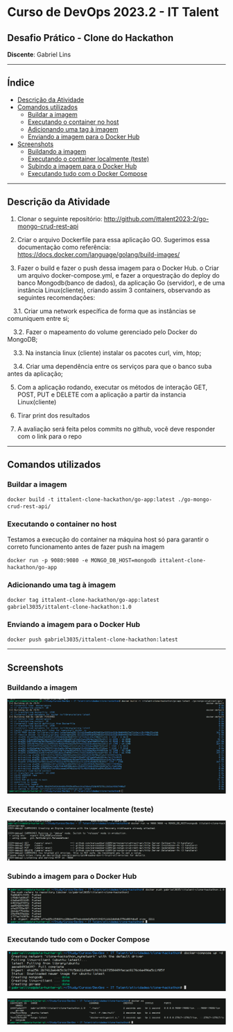 <h1>Curso de DevOps 2023.2 - IT Talent</h1>

<h2>Desafio Prático - Clone do Hackathon</h2>

**Discente**: Gabriel Lins

---

<h2>Índice</h2>

- [Descrição da Atividade](#descrição-da-atividade)
- [Comandos utilizados](#comandos-utilizados)
  - [Buildar a imagem](#buildar-a-imagem)
  - [Executando o container no host](#executando-o-container-no-host)
  - [Adicionando uma tag à imagem](#adicionando-uma-tag-à-imagem)
  - [Enviando a imagem para o Docker Hub](#enviando-a-imagem-para-o-docker-hub)
- [Screenshots](#screenshots)
  - [Buildando a imagem](#buildando-a-imagem)
  - [Executando o container localmente (teste)](#executando-o-container-localmente-teste)
  - [Subindo a imagem para o Docker Hub](#subindo-a-imagem-para-o-docker-hub)
  - [Executando tudo com o Docker Compose](#executando-tudo-com-o-docker-compose)

---

## Descrição da Atividade

1. Clonar o seguinte repositório: http://github.com/ittalent2023-2/go-mongo-crud-rest-api
 
2. Criar o arquivo Dockerfile para essa aplicação GO. Sugerimos essa documentação como referência: https://docs.docker.com/language/golang/build-images/

3. Fazer o build e fazer o push dessa imagem para o Docker Hub. o Criar um arquivo docker-compose.yml, e fazer a orquestração do deploy do banco Mongodb(banco de dados), da aplicação Go (servidor), e de uma instância Linux(cliente), criando assim 3 containers, observando as seguintes recomendações:

  &emsp;3.1. Criar uma network específica de forma que as instâncias se comuniquem entre si;

  &emsp;3.2. Fazer o mapeamento do volume gerenciado pelo Docker do MongoDB;

  &emsp;3.3. Na instancia linux (cliente) instalar os pacotes curl, vim, htop;

  &emsp;3.4. Criar uma dependência entre os serviços para que o banco suba antes da aplicação;

5. Com a aplicação rodando, executar os métodos de interação GET, POST, PUT e DELETE com a aplicação a partir da instancia Linux(cliente)

6. Tirar print dos resultados

7. A avaliação será feita pelos commits no github, você deve responder com o link para o repo

---

## Comandos utilizados

### Buildar a imagem

```shell
docker build -t ittalent-clone-hackathon/go-app:latest ./go-mongo-crud-rest-api/
```

### Executando o container no host

Testamos a execução do container na máquina host só para garantir o correto funcionamento antes de fazer push na imagem

```shell
docker run -p 9080:9080 -e MONGO_DB_HOST=mongodb ittalent-clone-hackathon/go-app
```

### Adicionando uma tag à imagem

```shell
docker tag ittalent-clone-hackathon/go-app:latest gabriel3035/ittalent-clone-hackathon:1.0
```

### Enviando a imagem para o Docker Hub

```shell
docker push gabriel3035/ittalent-clone-hackathon:latest
```

---

## Screenshots

### Buildando a imagem

![Image build](imgs/build.png)

### Executando o container localmente (teste)

![Container run on host](imgs/local_run.png)

### Subindo a imagem para o Docker Hub

![Image push to Docker Hub](imgs/img_push.png)

### Executando tudo com o Docker Compose

![Docker compose up](imgs/dc_up.png)

![Docker ps](imgs/dc_ps.png)
